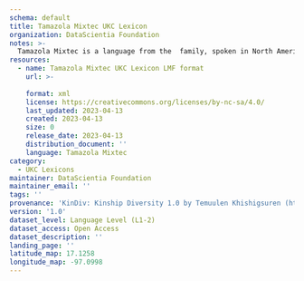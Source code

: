 ```yaml
---
schema: default
title: Tamazola Mixtec UKC Lexicon
organization: DataScientia Foundation
notes: >-
  Tamazola Mixtec is a language from the  family, spoken in North America. The UKC Lexicon of Tamazola Mixtec is represented as a lexico-semantic network. It consists of words, word senses, synsets, as well as sense-level and synset-level relationships.
resources:
  - name: Tamazola Mixtec UKC Lexicon LMF format
    url: >-
      
    format: xml
    license: https://creativecommons.org/licenses/by-nc-sa/4.0/
    last_updated: 2023-04-13
    created: 2023-04-13
    size: 0
    release_date: 2023-04-13
    distribution_document: ''
    language: Tamazola Mixtec
category:
  - UKC Lexicons
maintainer: DataScientia Foundation
maintainer_email: ''
tags: ''
provenance: 'KinDiv: Kinship Diversity 1.0 by Temuulen Khishigsuren (http://ukc.disi.unitn.it/index.php/kinship/); Princeton WordNet 2.1 by Princeton University (https://wordnet.princeton.edu)'
version: '1.0'
dataset_level: Language Level (L1-2)
dataset_access: Open Access
dataset_description: ''
landing_page: ''
latitude_map: 17.1258
longitude_map: -97.0998
---
```

